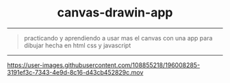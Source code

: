 <h1 align="center">canvas-drawin-app</h1>

---
> practicando y aprendiendo a usar mas el canvas con una app para dibujar hecha en html css y javascript
---



https://user-images.githubusercontent.com/108855218/196008285-3191ef3c-7343-4e9d-8c16-d43cb452829c.mov

